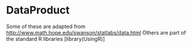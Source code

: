DataProduct
===========

Some of these are adapted from http://www.math.hope.edu/swanson/statlabs/data.html
Others are part of the standard R libraries [library(UsingR)]

